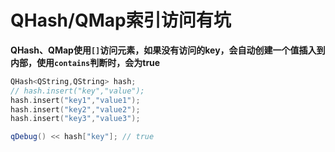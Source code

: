# QHash/QMap索引访问有坑

**QHash、QMap使用`[]`访问元素，如果没有访问的key，会自动创建一个值插入到内部，使用`contains`判断时，会为true**

```cpp
QHash<QString,QString> hash;
// hash.insert("key","value");
hash.insert("key1","value1");
hash.insert("key2","value2");
hash.insert("key3","value3");

qDebug() << hash["key"]; // true
```